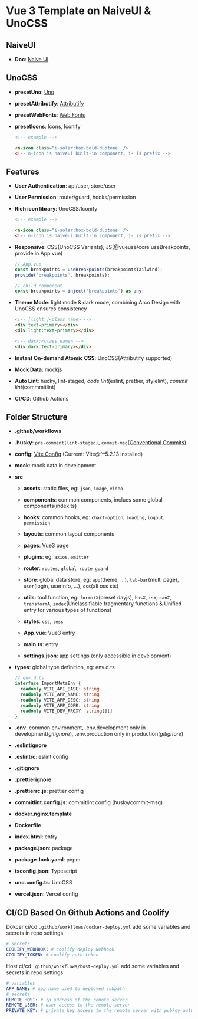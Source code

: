 # Vue 3 Template on NaiveUI & UnoCSS

## NaiveUI

- **Doc**: [Naive UI](https://www.naiveui.com/zh-CN/os-theme/docs/introduction)

## UnoCSS

- **presetUno**: [Uno](https://unocss.dev/presets/uno)

- **presetAttributify**: [Attributify](https://unocss.dev/presets/attributify)

- **presetWebFonts**: [Web Fonts](https://unocss.dev/presets/web-fonts)

- **presetIcons**: [Icons](https://unocss.dev/presets/icons), [Iconify](https://icon-sets.iconify.design/)
  ```html
  <!-- example -->

  <n-icon class="i-solar:box-bold-duotone  />
  <!-- n-icon is naiveui built-in component, i- is prefix -->
  ```

## Features

- **User Authentication**: api/user, store/user

- **User Permission**: router/guard, hooks/permission

- **Rich icon library**: UnoCSS/Iconify
  ```html
  <!-- example -->

  <n-icon class="i-solar:box-bold-duotone  />
  <!-- n-icon is naiveui built-in component, i- is prefix -->
  ```

- **Responsive**: CSS(UnoCSS Variants), JS(@vueuse/core useBreakpoints, provide in App.vue)
  ```js
  // App.vue
  const breakpoints = useBreakpoints(breakpointsTailwind);
  provide('breakpoints', breakpoints);

  // child component
  const breakpoints = inject('breakpoints') as any;
  ```

- **Theme Mode**: light mode & dark mode, combining Arco Design with UnoCSS ensures consistency
  ```html
  <!-- [light:]<class name> -->
  <div text-primary></div>
  <div light:text-primary></div>

  <!-- dark:<class name> -->
  <div dark:text-primary></div>
  ```

- **Instant On-demand Atomic CSS**: UnoCSS(Attributify supported)

- **Mock Data**: mockjs

- **Auto Lint**: hucky, lint-staged, *code lint*(eslint, prettier, stylelint), *commit lint*(commmitlint)

- **CI/CD**: Github Actions

## Folder Structure

- **.github/workflows**

- **.husky**: ``pre-comment(lint-staged)``, ``commit-msg``([Conventional Commits](https://www.conventionalcommits.org/zh-hans/v1.0.0/))

- **config**: [Vite Config](https://cn.vitejs.dev/config/) (Current: Vite@^^5.2.13 installed)

- **mock**: mock data in development

- **src**

  - **assets**: static files, eg: ``json``, ``image``, ``video``

  - **components**: common components, inclues some global components(index.ts)

  - **hooks**: common hooks, eg: ``chart-option``, ``loading``, ``logout``, ``permission``

  - **layouts**: common layout components

  - **pages**: Vue3 page

  - **plugins**: eg: ``axios``, ``emitter``

  - **router**: ``routes``, ``global route guard``

  - **store**: global data store, eg: ``app``(theme, ...),  ``tab-bar``(multi page), ``user``(login, userinfo, ...), ``oss``(ali oss sts)

  - **utils**: tool function, eg: ``formatX``(preset dayjs), ``hasX``, ``isY``, ``canZ``, ``transformA``, ``index``(Unclassifiable fragmentary functions & Unified entry for various types of functions)

  - **styles**: ``css``, ``less``

  - **App.vue**: Vue3 entry

  - **main.ts**: entry

  - **settings.json**: app settings (only accessible in development)

- **types**: global type definition, eg: env.d.ts
  ```ts
  // env.d.ts
  interface ImportMetaEnv {
    readonly VITE_API_BASE: string
    readonly VITE_APP_NAME: string
    readonly VITE_APP_DESC: string
    readonly VITE_APP_COPR: string
    readonly VITE_DEV_PROXY: string[][]
  }
  ```

- **.env**: common environment, .env.development only in development(*gitignore*), .env.production only in production(*gitignore*)

- **.eslintignore**

- **.eslintrc**: eslint config

- **.gitignore**

- **.prettierignore**

- **.prettierrc.js**: prettier config

- **commitlint.config.js**: commitlint config (husky/commit-msg)

- **docker.nginx.template**

- **Dockerfile**

- **index.html**: entry

- **package.json**: package

- **package-lock.yaml**: pnpm

- **tsconfig.json**: Typescript

- **uno.config.ts**: UnoCSS

- **vercel.json**: Vercel config

## CI/CD Based On Github Actions and Coolify

Dokcer ci/cd `.github/workflows/docker-deploy.yml`
add some variables and secrets in repo settings

```yml
# secrets
COOLIFY_WEBHOOK: # coolify deploy webhook
COOLIFY_TOKEN: # coolify auth token
```

Host ci/cd `.github/workflows/host-deploy.yml`
add some variables and secrets in repo settings

```yml
# variables
APP_NAME: # app name used to deployed subpath
# secrets
REMOTE_HOST: # ip address of the remote server
REMOTE_USER: # user access to the remote server
PRIVATE_KEY: # private key access to the remote server with pubkey authentication
```
